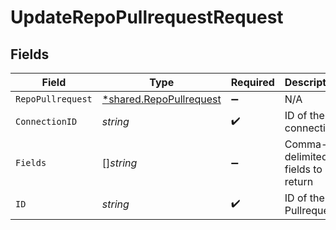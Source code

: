 # UpdateRepoPullrequestRequest


## Fields

| Field                                                                    | Type                                                                     | Required                                                                 | Description                                                              |
| ------------------------------------------------------------------------ | ------------------------------------------------------------------------ | ------------------------------------------------------------------------ | ------------------------------------------------------------------------ |
| `RepoPullrequest`                                                        | [*shared.RepoPullrequest](../../../pkg/models/shared/repopullrequest.md) | :heavy_minus_sign:                                                       | N/A                                                                      |
| `ConnectionID`                                                           | *string*                                                                 | :heavy_check_mark:                                                       | ID of the connection                                                     |
| `Fields`                                                                 | []*string*                                                               | :heavy_minus_sign:                                                       | Comma-delimited fields to return                                         |
| `ID`                                                                     | *string*                                                                 | :heavy_check_mark:                                                       | ID of the Pullrequest                                                    |